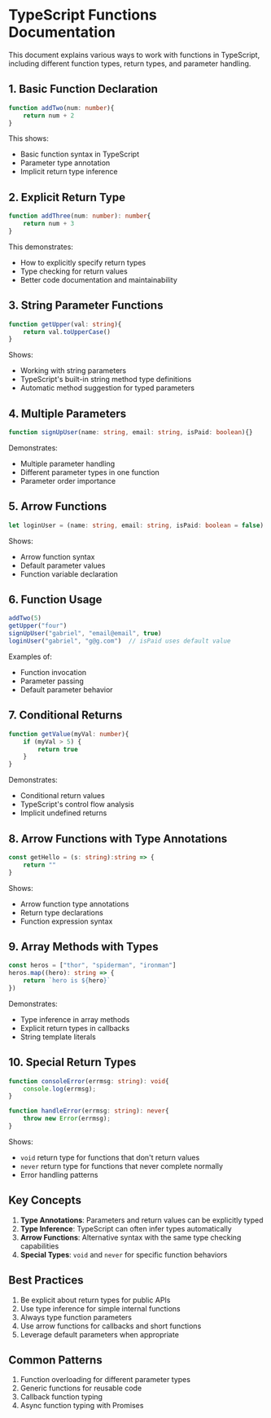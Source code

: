 # TypeScript Functions Documentation

This document explains various ways to work with functions in TypeScript, including different function types, return types, and parameter handling.

## 1. Basic Function Declaration
```typescript
function addTwo(num: number){
    return num + 2
}
```
This shows:
- Basic function syntax in TypeScript
- Parameter type annotation
- Implicit return type inference

## 2. Explicit Return Type
```typescript
function addThree(num: number): number{
    return num + 3
}
```
This demonstrates:
- How to explicitly specify return types
- Type checking for return values
- Better code documentation and maintainability

## 3. String Parameter Functions
```typescript
function getUpper(val: string){
    return val.toUpperCase()
}
```
Shows:
- Working with string parameters
- TypeScript's built-in string method type definitions
- Automatic method suggestion for typed parameters

## 4. Multiple Parameters
```typescript
function signUpUser(name: string, email: string, isPaid: boolean){}
```
Demonstrates:
- Multiple parameter handling
- Different parameter types in one function
- Parameter order importance

## 5. Arrow Functions
```typescript
let loginUser = (name: string, email: string, isPaid: boolean = false) => {}
```
Shows:
- Arrow function syntax
- Default parameter values
- Function variable declaration

## 6. Function Usage
```typescript
addTwo(5)
getUpper("four")
signUpUser("gabriel", "email@email", true)
loginUser("gabriel", "g@g.com")  // isPaid uses default value
```
Examples of:
- Function invocation
- Parameter passing
- Default parameter behavior

## 7. Conditional Returns
```typescript
function getValue(myVal: number){
    if (myVal > 5) {
        return true
    }
}
```
Demonstrates:
- Conditional return values
- TypeScript's control flow analysis
- Implicit undefined returns

## 8. Arrow Functions with Type Annotations
```typescript
const getHello = (s: string):string => {
    return ""
}
```
Shows:
- Arrow function type annotations
- Return type declarations
- Function expression syntax

## 9. Array Methods with Types
```typescript
const heros = ["thor", "spiderman", "ironman"]
heros.map((hero): string => {
    return `hero is ${hero}`
})
```
Demonstrates:
- Type inference in array methods
- Explicit return types in callbacks
- String template literals

## 10. Special Return Types
```typescript
function consoleError(errmsg: string): void{
    console.log(errmsg);
}

function handleError(errmsg: string): never{
    throw new Error(errmsg);
}
```
Shows:
- `void` return type for functions that don't return values
- `never` return type for functions that never complete normally
- Error handling patterns

## Key Concepts
1. **Type Annotations**: Parameters and return values can be explicitly typed
2. **Type Inference**: TypeScript can often infer types automatically
3. **Arrow Functions**: Alternative syntax with the same type checking capabilities
4. **Special Types**: `void` and `never` for specific function behaviors

## Best Practices
1. Be explicit about return types for public APIs
2. Use type inference for simple internal functions
3. Always type function parameters
4. Use arrow functions for callbacks and short functions
5. Leverage default parameters when appropriate

## Common Patterns
1. Function overloading for different parameter types
2. Generic functions for reusable code
3. Callback function typing
4. Async function typing with Promises
